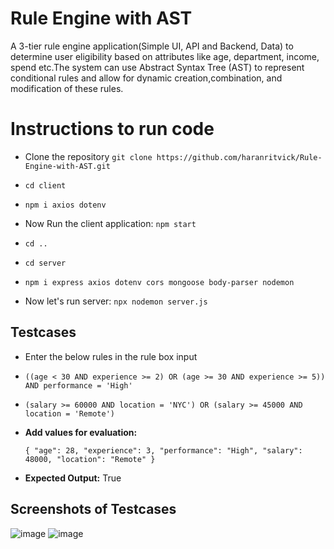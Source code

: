 # Rule Engine with AST

A 3-tier rule engine application(Simple UI, API and Backend, Data) to determine
user eligibility based on attributes like age, department, income, spend etc.The system can use Abstract Syntax Tree (AST) to represent conditional rules and allow for dynamic
creation,combination, and modification of these rules.


# Instructions to run code

 - Clone the repository `git clone https://github.com/haranritvick/Rule-Engine-with-AST.git`
 
 - `cd client`
 - `npm i axios dotenv`
 - Now Run the client application: `npm start`
 - `cd ..`
 - `cd server`
 - `npm i express axios dotenv cors mongoose body-parser nodemon`
 - Now let's run server: `npx nodemon server.js`

## Testcases

 - Enter the below rules in the rule box input
 - `((age < 30 AND experience >= 2) OR (age >= 30 AND experience >= 5)) AND performance = 'High'`
 - `(salary >= 60000 AND location = 'NYC') OR (salary >= 45000 AND location = 'Remote')`

- **Add values for evaluation:**

   `{
    "age": 28,
    "experience": 3,
    "performance": "High",
    "salary": 48000,
    "location": "Remote"
    }`
 - **Expected Output:** True

## Screenshots of Testcases
![image](https://github.com/user-attachments/assets/b9a1198f-bcf9-49cc-9aea-e356f8c28693)
![image](https://github.com/user-attachments/assets/dc17882b-b4e8-4c87-ae92-f7f8c55a7303)

